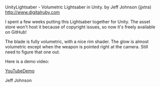 UnityLightsaber - Volumetric Lightsaber in Unity.
by Jeff Johnson (jjxtra)
http://www.digitalruby.com

I spent a few weeks putting this Lightsaber together for Unity. The asset store won't host it because of copyright issues, so now it's freely available on GitHub!

The blade is fully volumetric, with a nice rim shader. The glow is almost volumetric except when the weapon is pointed right at the camera. Still need to figure that one out.

Here is a demo video:

[YouTubeDemo](https://https://youtu.be/qfCQdwYs23I)

Jeff Johnson


